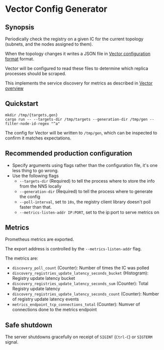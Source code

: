 # Vector Config Generator

## Synopsis

Periodically check the registry on a given IC for the current topology
(subnets, and the nodes assigned to them).

When the topology changes it writes a JSON file in  [Vector configuration
format](https://vector.dev/docs/reference/configuration/) format.

Vector will be configured to read these files to determine which replica
processes should be scraped.

This implements the service discovery for metrics as described in [Vector
overview](https://docs.google.com/document/d/1275g6N2ckRVKXJGhclS2wdi0UjA7GCN5DTggnIeAPy8/)

## Quickstart

```shell
mkdir /tmp/{targets,gen}
cargo run -- --targets-dir /tmp/targets --generation-dir /tmp/gen --filter-node-id-regex "^a"
```

The config for Vector will be written to `/tmp/gen`, which
can be inspected to confirm it matches expectations.

## Recommended production configuration

- Specify arguments using flags rather than the configuration file, it's one
  less thing to go wrong.
- Use the following flags
  - `--targets-dir` (Required) to tell the process where to store the info from
    the NNS locally
  - `--generation-dir` (Required) to tell the process where to generate the config
  - `--poll-interval`, set to `10s`, the registry client library doesn't poll
    faster than that.
  - `--metrics-listen-addr IP:PORT`, set to the ip:port to serve metrics on

## Metrics

Prometheus metrics are exported.

The export address is controlled by the `--metrics-listen-addr` flag.

The metrics are:
- `discovery_poll_count` (Counter): Number of times the IC was polled
- `discovery_registries_update_latency_seconds_bucket` (Histogram): Registry
  update latency bucket
- `discovery_registries_update_latency_seconds_sum`  (Counter): Total Registry
  update latency
- `discovery_registries_update_latency_seconds_count` (Counter): Number of
  registry update latency events
- `metrics_endpoint_tcp_connections_total` (Counter): Numver of connections done
  to the metrics endpoint

## Safe shutdown

The server shutdowns gracefully on receipt of `SIGINT` (`Ctrl-C`) or `SIGTERM` signal.
